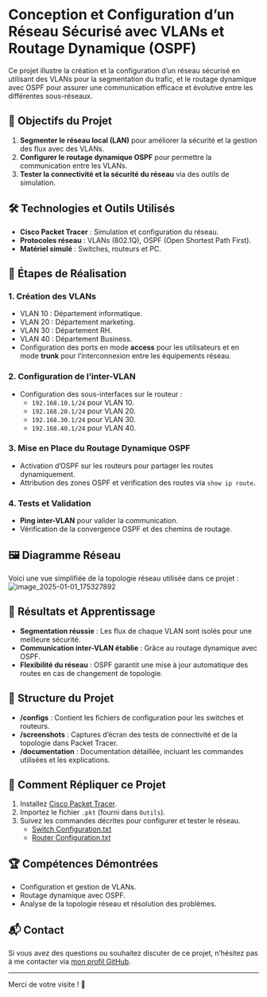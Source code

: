 # Conception et Configuration d’un Réseau Sécurisé avec VLANs et Routage Dynamique (OSPF)

Ce projet illustre la création et la configuration d’un réseau sécurisé en utilisant des VLANs pour la segmentation du trafic, et le routage dynamique avec OSPF pour assurer une communication efficace et évolutive entre les différentes sous-réseaux.

## 🚀 Objectifs du Projet

1. **Segmenter le réseau local (LAN)** pour améliorer la sécurité et la gestion des flux avec des VLANs.
2. **Configurer le routage dynamique OSPF** pour permettre la communication entre les VLANs.
3. **Tester la connectivité et la sécurité du réseau** via des outils de simulation.

## 🛠️ Technologies et Outils Utilisés

- **Cisco Packet Tracer** : Simulation et configuration du réseau.
- **Protocoles réseau** : VLANs (802.1Q), OSPF (Open Shortest Path First).
- **Matériel simulé** : Switches, routeurs et PC.

## 📖 Étapes de Réalisation

### 1. **Création des VLANs**
   - VLAN 10 : Département informatique.
   - VLAN 20 : Département marketing.
   - VLAN 30 : Département RH.
   - VLAN 40 : Département Business.
   - Configuration des ports en mode **access** pour les utilisateurs et en mode **trunk** pour l’interconnexion entre les équipements réseau.

### 2. **Configuration de l’inter-VLAN**
   - Configuration des sous-interfaces sur le routeur :
     - `192.168.10.1/24` pour VLAN 10.
     - `192.168.20.1/24` pour VLAN 20.
     - `192.168.30.1/24` pour VLAN 30.
     - `192.168.40.1/24` pour VLAN 40.

### 3. **Mise en Place du Routage Dynamique OSPF**
   - Activation d’OSPF sur les routeurs pour partager les routes dynamiquement.
   - Attribution des zones OSPF et vérification des routes via `show ip route`.

### 4. **Tests et Validation**
   - **Ping inter-VLAN** pour valider la communication.
   - Vérification de la convergence OSPF et des chemins de routage.

## 🖼️ Diagramme Réseau

Voici une vue simplifiée de la topologie réseau utilisée dans ce projet :
![image_2025-01-01_175327892](https://github.com/user-attachments/assets/31f5c991-3635-48d5-9148-ffd7cbce93e3)


## 📝 Résultats et Apprentissage

- **Segmentation réussie** : Les flux de chaque VLAN sont isolés pour une meilleure sécurité.
- **Communication inter-VLAN établie** : Grâce au routage dynamique avec OSPF.
- **Flexibilité du réseau** : OSPF garantit une mise à jour automatique des routes en cas de changement de topologie.

## 📂 Structure du Projet

- **/configs** : Contient les fichiers de configuration pour les switches et routeurs.
- **/screenshots** : Captures d’écran des tests de connectivité et de la topologie dans Packet Tracer.
- **/documentation** : Documentation détaillée, incluant les commandes utilisées et les explications.

## 🔧 Comment Répliquer ce Projet

1. Installez [Cisco Packet Tracer](https://www.netacad.com/).
2. Importez le fichier `.pkt` (fourni dans `Outils`).
3. Suivez les commandes décrites pour configurer et tester le réseau.
   - [Switch Configuration.txt](https://github.com/user-attachments/files/18286057/Switch.Configuration.txt)
   - [Router Configuration.txt](https://github.com/user-attachments/files/18286056/Router.Configuration.txt)


## 🏆 Compétences Démontrées

- Configuration et gestion de VLANs.
- Routage dynamique avec OSPF.
- Analyse de la topologie réseau et résolution des problèmes.

## 📬 Contact

Si vous avez des questions ou souhaitez discuter de ce projet, n’hésitez pas à me contacter via [mon profil GitHub](https://github.com/glenn77).

---

Merci de votre visite ! 🙌

